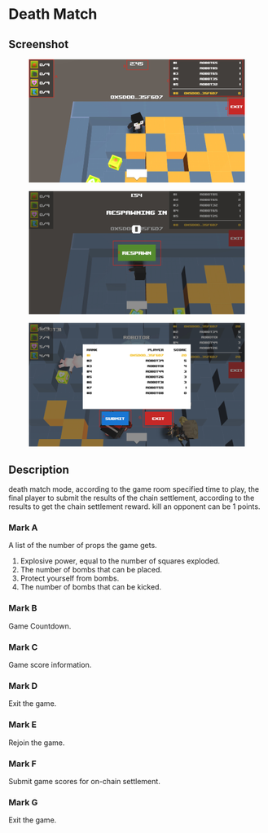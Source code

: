# Death Match

## Screenshot

<div>

<figure><img src="../../.gitbook/assets/danren1.png" alt=""><figcaption></figcaption></figure>

 

<figure><img src="../../.gitbook/assets/danren2.png" alt=""><figcaption></figcaption></figure>

 

<figure><img src="../../.gitbook/assets/danren3.png" alt=""><figcaption></figcaption></figure>

</div>

## Description

death match mode, according to the game room specified time to play, the final player to submit the results of the chain settlement, according to the results to get the chain settlement reward. kill an opponent can be 1 points.

### Mark A

A list of the number of props the game gets.

1. Explosive power, equal to the number of squares exploded.
2. The number of bombs that can be placed.
3. Protect yourself from bombs.
4. The number of bombs that can be kicked.

### Mark B

Game Countdown.

### Mark C

Game score information.

### Mark D

Exit the game.

### Mark E

Rejoin the game.

### Mark F

Submit game scores for on-chain settlement.

### Mark G

Exit the game.
